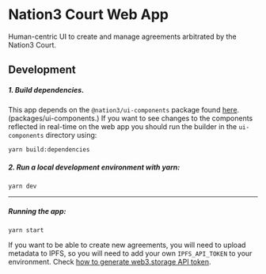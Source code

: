 # Nation3 Court Web App

Human-centric UI to create and manage agreements arbitrated by the Nation3 Court.

## Development

##### 1. Build dependencies.

This app depends on the `@nation3/ui-components` package found [here](../ui-components/). (packages/ui-components.)
If you want to see changes to the components reflected in real-time on the web app you should run the builder in the `ui-components` directory using:


```
yarn build:dependencies
```

##### 2. Run a local development environment with yarn:

```
yarn dev
```

---

##### Running the app:


```
yarn start
```

If you want to be able to create new agreements, you will need to upload metadata to IPFS, so you will need to add your own `IPFS_API_TOKEN` to your environment. Check [how to generate web3.storage API token](https://web3.storage/docs/how-tos/generate-api-token/).
